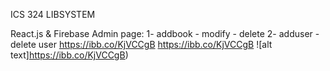 ICS 324 LIBSYSTEM

React.js & Firebase Admin page:
1- addbook - modify - delete
2- adduser - delete user
https://ibb.co/KjVCCgB
https://ibb.co/KjVCCgB
![alt text]https://ibb.co/KjVCCgB)
